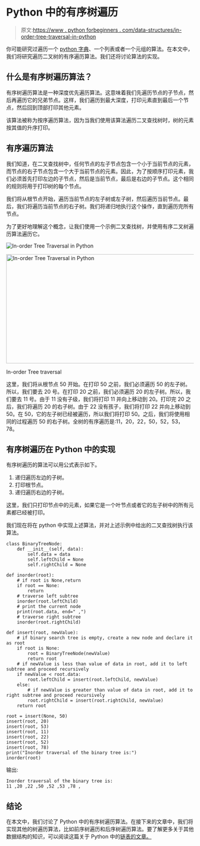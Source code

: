 # Python 中的有序树遍历

> 原文:[https://www . python forbeginners . com/data-structures/in-order-tree-traversal-in-python](https://www.pythonforbeginners.com/data-structures/in-order-tree-traversal-in-python)

你可能研究过遍历一个 [python 字典](https://www.pythonforbeginners.com/dictionary/how-to-use-dictionaries-in-python/)、一个列表或者一个元组的算法。在本文中，我们将研究遍历二叉树的有序遍历算法。我们还将讨论算法的实现。

## 什么是有序树遍历算法？

有序树遍历算法是一种深度优先遍历算法。这意味着我们先遍历节点的子节点，然后再遍历它的兄弟节点。这样，我们遍历到最大深度，打印元素直到最后一个节点，然后回到顶部打印其他元素。

该算法被称为按序遍历算法，因为当我们使用该算法遍历二叉查找树时，树的元素按其值的升序打印。

## 有序遍历算法

我们知道，在二叉查找树中，任何节点的左子节点包含一个小于当前节点的元素，而节点的右子节点包含一个大于当前节点的元素。因此，为了按顺序打印元素，我们必须首先打印左边的子节点，然后是当前节点，最后是右边的子节点。这个相同的规则将用于打印树的每个节点。

我们将从根节点开始，遍历当前节点的左子树或左子树，然后遍历当前节点。最后，我们将遍历当前节点的右子树。我们将递归地执行这个操作，直到遍历完所有节点。

为了更好地理解这个概念，让我们使用一个示例二叉查找树，并使用有序二叉树遍历算法遍历它。

![In-order Tree Traversal in Python](../Images/227ebcd313c831a275ded35498ebdd07.png)

<noscript><img width="576" height="293" src="../Images/2e4800bc6b2002cab46992912a3ac2c0.png" alt="In-order Tree Traversal in Python" class="wp-image-9256" srcset="https://www.pythonforbeginners.com/wp-content/uploads/bst1.png 576w, https://www.pythonforbeginners.com/wp-content/uploads/bst1-300x153.png 300w" sizes="(max-width: 576px) 100vw, 576px" data-original-src="https://www.pythonforbeginners.com/wp-content/uploads/bst1.png"/></noscript>

In-order Tree traversal

这里，我们将从根节点 50 开始。在打印 50 之前，我们必须遍历 50 的左子树。所以，我们要去 20 号。在打印 20 之前，我们必须遍历 20 的左子树。所以，我们要去 11 号。由于 11 没有子级，我们将打印 11 并向上移动到 20。打印完 20 之后，我们将遍历 20 的右子树。由于 22 没有孩子，我们将打印 22 并向上移动到 50。在 50，它的左子树已经被遍历，所以我们将打印 50。之后，我们将使用相同的过程遍历 50 的右子树。全树的有序遍历是:11，20，22，50，52，53，78。

## 有序树遍历在 Python 中的实现

有序树遍历的算法可以用公式表示如下。

1.  递归遍历左边的子树。
2.  打印根节点。
3.  递归遍历右边的子树。

这里，我们只打印节点中的元素，如果它是一个叶节点或者它的左子树中的所有元素都已经被打印。

我们现在将在 python 中实现上述算法，并对上述示例中给出的二叉查找树执行该算法。

```
class BinaryTreeNode:
    def __init__(self, data):
        self.data = data
        self.leftChild = None
        self.rightChild = None

def inorder(root):
    # if root is None,return
    if root == None:
        return
    # traverse left subtree
    inorder(root.leftChild)
    # print the current node
    print(root.data, end=" ,")
    # traverse right subtree
    inorder(root.rightChild)

def insert(root, newValue):
    # if binary search tree is empty, create a new node and declare it as root
    if root is None:
        root = BinaryTreeNode(newValue)
        return root
    # if newValue is less than value of data in root, add it to left subtree and proceed recursively
    if newValue < root.data:
        root.leftChild = insert(root.leftChild, newValue)
    else:
        # if newValue is greater than value of data in root, add it to right subtree and proceed recursively
        root.rightChild = insert(root.rightChild, newValue)
    return root

root = insert(None, 50)
insert(root, 20)
insert(root, 53)
insert(root, 11)
insert(root, 22)
insert(root, 52)
insert(root, 78)
print("Inorder traversal of the binary tree is:")
inorder(root) 
```

输出:

```
Inorder traversal of the binary tree is:
11 ,20 ,22 ,50 ,52 ,53 ,78 ,
```

## 结论

在本文中，我们讨论了 Python 中的有序树遍历算法。在接下来的文章中，我们将实现其他的树遍历算法，比如前序树遍历和后序树遍历算法。要了解更多关于其他数据结构的知识，可以阅读这篇关于 Python 中的[链表的文章。](https://www.pythonforbeginners.com/lists/linked-list-in-python)